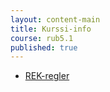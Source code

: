 ```yaml
---
layout: content-main
title: Kurssi-info
course: rub5.1
published: true
---
```

- [REK-regler](/media/rub5/REK_regler.pdf)